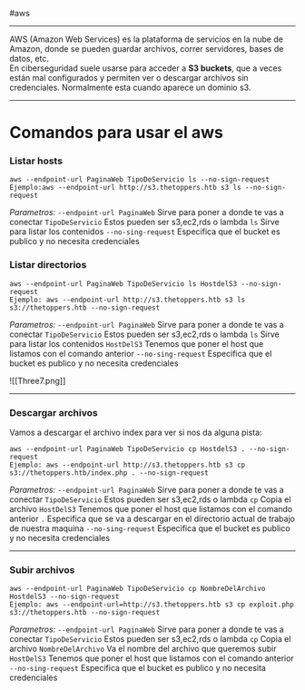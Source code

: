 #aws

----

AWS (Amazon Web Services) es la plataforma de servicios en la nube de Amazon, donde se pueden guardar archivos, correr servidores, bases de datos, etc.  
En ciberseguridad suele usarse para acceder a **S3 buckets**, que a veces están mal configurados y permiten ver o descargar archivos sin credenciales.
Normalmente esta cuando aparece un dominio s3.

-------
# Comandos para usar el aws

### Listar hosts
```shell
aws --endpoint-url PaginaWeb TipoDeServicio ls --no-sign-request
Ejemplo:aws --endpoint-url http://s3.thetoppers.htb s3 ls --no-sign-request
```
*Parametros:*
`--endpoint-url PaginaWeb` Sirve para poner a donde te vas a conectar
`TipoDeServicio` Estos pueden ser s3,ec2,rds o lambda
`ls` Sirve para listar los contenidos
`--no-sing-request` Especifica que el bucket es publico y no necesita credenciales
### Listar directorios

```shell
aws --endpoint-url PaginaWeb TipoDeServicio ls HostdelS3 --no-sign-request
Ejemplo: aws --endpoint-url http://s3.thetoppers.htb s3 ls s3://thetoppers.htb --no-sign-request
```
*Parametros:*
`--endpoint-url PaginaWeb` Sirve para poner a donde te vas a conectar
`TipoDeServicio` Estos pueden ser s3,ec2,rds o lambda
`ls` Sirve para listar los contenidos
`HostDelS3` Tenemos que poner el host que listamos con el comando anterior
`--no-sing-request` Especifica que el bucket es publico y no necesita credenciales


![[Three7.png]]

-------

### Descargar archivos
Vamos a descargar el archivo index para ver si nos da alguna pista:
```shell
aws --endpoint-url PaginaWeb TipoDeServicio cp HostdelS3 . --no-sign-request
Ejemplo: aws --endpoint-url http://s3.thetoppers.htb s3 cp s3://thetoppers.htb/index.php . --no-sign-request
```

*Parametros:*
`--endpoint-url PaginaWeb` Sirve para poner a donde te vas a conectar
`TipoDeServicio` Estos pueden ser s3,ec2,rds o lambda
`cp` Copia el archivo
`HostDelS3` Tenemos que poner el host que listamos con el comando anterior
`.` Especifica que se va a descargar en el directorio actual de trabajo de nuestra maquina
`--no-sing-request` Especifica que el bucket es publico y no necesita credenciales


-----
### Subir archivos

```
aws --endpoint-url PaginaWeb TipoDeServicio cp NombreDelArchivo HostdelS3 --no-sign-request
Ejemplo: aws --endpoint-url=http://s3.thetoppers.htb s3 cp exploit.php s3://thetoppers.htb --no-sign-request
```

*Parametros:*
`--endpoint-url PaginaWeb` Sirve para poner a donde te vas a conectar
`TipoDeServicio` Estos pueden ser s3,ec2,rds o lambda
`cp` Copia el archivo
`NombreDelArchivo` Va el nombre del archivo que queremos subir
`HostDelS3` Tenemos que poner el host que listamos con el comando anterior
`--no-sing-request` Especifica que el bucket es publico y no necesita credenciales
